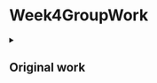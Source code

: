 # Week4GroupWork

<details>
<summary><h2>Original work</h2></summary>

<details>
  <summary>file</summary>
  
``` java
/* contents here */
```
</details>

</details>
